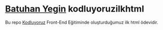 # [Batuhan Yegin](https://app.patika.dev/yeginbatuhan) kodluyoruzilkhtml
Bu repo [Kodluyoruz](https://www.kodluyoruz.org) Front-End Eğitiminde
oluşturduğumuz ilk html ödevidir.
